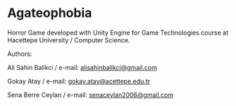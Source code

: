 # Agateophobia
Horror Game developed with Unity Engine for Game Technologies course at Hacettepe University / Computer Science.

Authors:

Ali Sahin Balikci /
e-mail: alisahinbalikci@gmail.com

Gokay Atay /
e-mail: gokay.atay@acettepe.edu.tr

Sena Berre Ceylan /
e-mail: senaceylan2006@gmail.com

